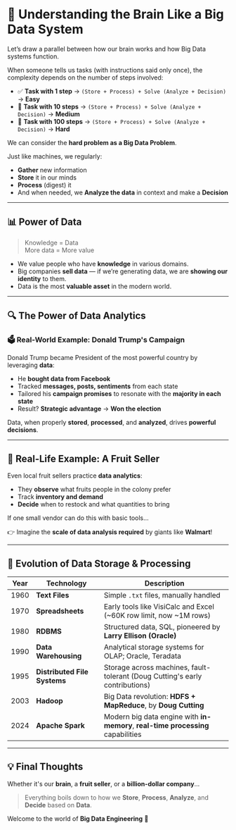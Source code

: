 # 🧠 Understanding the Brain Like a Big Data System

Let’s draw a parallel between how our brain works and how Big Data systems function.

When someone tells us tasks (with instructions said only once), the complexity depends on the number of steps involved:

- ✅ **Task with 1 step** → `(Store + Process) + Solve (Analyze + Decision)` → **Easy**
- 🔁 **Task with 10 steps** → `(Store + Process) + Solve (Analyze + Decision)` → **Medium**
- 🧠 **Task with 100 steps** → `(Store + Process) + Solve (Analyze + Decision)` → **Hard**

We can consider the **hard problem as a Big Data Problem**.

Just like machines, we regularly:
- **Gather** new information
- **Store** it in our minds
- **Process** (digest) it
- And when needed, we **Analyze the data** in context and make a **Decision**

---

## 📊 Power of Data

> Knowledge = Data  
> More data = More value

- We value people who have **knowledge** in various domains.
- Big companies **sell data** — if we’re generating data, we are **showing our identity** to them.
- Data is the most **valuable asset** in the modern world.

---

## 🔍 The Power of Data Analytics

### 🗳️ Real-World Example: **Donald Trump's Campaign**

Donald Trump became President of the most powerful country by leveraging **data**:

- He **bought data from Facebook**
- Tracked **messages, posts, sentiments** from each state
- Tailored his **campaign promises** to resonate with the **majority in each state**
- Result? **Strategic advantage** → **Won the election**

Data, when properly **stored**, **processed**, and **analyzed**, drives **powerful decisions**.

---

## 🍉 Real-Life Example: A Fruit Seller

Even local fruit sellers practice **data analytics**:

- They **observe** what fruits people in the colony prefer
- Track **inventory and demand**
- **Decide** when to restock and what quantities to bring

If one small vendor can do this with basic tools...

👉 Imagine the **scale of data analysis required** by giants like **Walmart**!

---

## 🔁 Evolution of Data Storage & Processing

| Year | Technology | Description |
|------|------------|-------------|
| 1960 | **Text Files** | Simple `.txt` files, manually handled |
| 1970 | **Spreadsheets** | Early tools like VisiCalc and Excel (~60K row limit, now ~1M rows) |
| 1980 | **RDBMS** | Structured data, SQL, pioneered by **Larry Ellison (Oracle)** |
| 1990 | **Data Warehousing** | Analytical storage systems for OLAP; Oracle, Teradata |
| 1995 | **Distributed File Systems** | Storage across machines, fault-tolerant (Doug Cutting's early contributions) |
| 2003 | **Hadoop** | Big Data revolution: **HDFS + MapReduce**, by **Doug Cutting** |
| 2024 | **Apache Spark** | Modern big data engine with **in-memory**, **real-time processing** capabilities |

---

## 💡 Final Thoughts

Whether it's our **brain**, a **fruit seller**, or a **billion-dollar company**...

> Everything boils down to how we **Store**, **Process**, **Analyze**, and **Decide** based on **Data**.

Welcome to the world of **Big Data Engineering** 🚀

